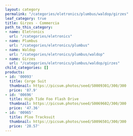 ```yaml
---
layout: category
permalink: "/categories/eletronics/plumbus/waldop/girzes"
leaf_category: true
title: Girzes - Commercia
path_to_this_category:
- name: Eletronics
  url: "/categories/eletronics"
- name: Plumbus
  url: "/categories/eletronics/plumbus"
- name: Waldop
  url: "/categories/eletronics/plumbus/waldop"
- name: Girzes
  url: "/categories/eletronics/plumbus/waldop/girzes"
child_categories: []
products:
- id: '00093'
  title: Corge Suit
  thumbnail: https://picsum.photos/seed/S0009301/300/300
  price: '87.9'
- id: '00696'
  title: High Tide Foo Flash Drive
  thumbnail: https://picsum.photos/seed/S0069602/300/300
  price: '47.36'
- id: '00965'
  title: Ploo Tracksuit
  thumbnail: https://picsum.photos/seed/S0096501/300/300
  price: '28.57'
---
```

